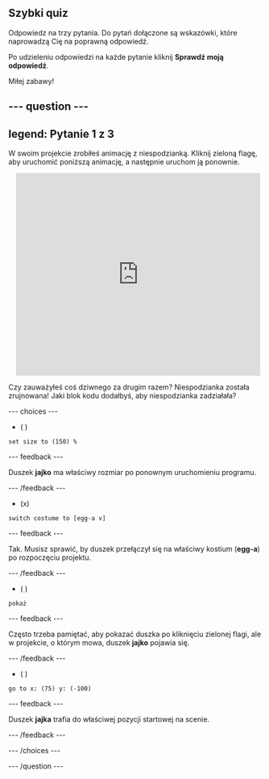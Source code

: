 ## Szybki quiz

Odpowiedz na trzy pytania. Do pytań dołączone są wskazówki, które naprowadzą Cię na poprawną odpowiedź.

Po udzieleniu odpowiedzi na każde pytanie kliknij **Sprawdź moją odpowiedź**.

Miłej zabawy!

--- question ---
---
legend: Pytanie 1 z 3
---

W swoim projekcie zrobiłeś animację z niespodzianką. Kliknij zieloną flagę, aby uruchomić poniższą animację, a następnie uruchom ją ponownie.

<div class="scratch-preview" style="margin-left: 15px;">
  <iframe allowtransparency="true" width="485" height="402" src="https://scratch.mit.edu/projects/embed/499932713/?autostart=false" frameborder="0"></iframe>
</div>

Czy zauważyłeś coś dziwnego za drugim razem? Niespodzianka została zrujnowana! Jaki blok kodu dodałbyś, aby niespodzianka zadziałała?

--- choices ---

- ( )
```blocks3
set size to (150) %
```

  --- feedback ---

 Duszek **jajko** ma właściwy rozmiar po ponownym uruchomieniu programu.

  --- /feedback ---

- (x)
```blocks3
switch costume to [egg-a v]
```

  --- feedback ---

 Tak. Musisz sprawić, by duszek przełączył się na właściwy kostium (**egg-a**) po rozpoczęciu projektu.

  --- /feedback ---

- ( )
```blocks3
pokaż
```

  --- feedback ---

 Często trzeba pamiętać, aby pokazać duszka po kliknięciu zielonej flagi, ale w projekcie, o którym mowa, duszek **jajko** pojawia się.

  --- /feedback ---

- ( )
```blocks3
go to x: (75) y: (-100)
```

  --- feedback ---

 Duszek **jajka** trafia do właściwej pozycji startowej na scenie.

  --- /feedback ---

--- /choices ---

--- /question ---
